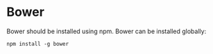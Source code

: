 Bower
=====

Bower should be installed using npm. Bower can be installed globally:

    npm install -g bower
